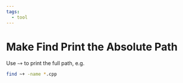 ```yaml
---
tags:
  - tool
---
```

# Make Find Print the Absolute Path

Use `~+` to print the full path, e.g.

```bash
find ~+ -name *.cpp
```
